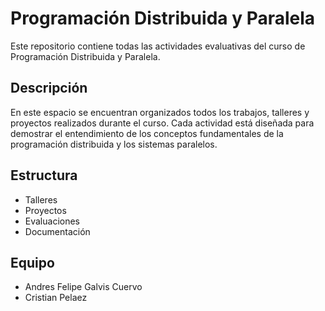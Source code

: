 # Programación Distribuida y Paralela
Este repositorio contiene todas las actividades evaluativas del curso de Programación Distribuida y Paralela.

## Descripción
 
En este espacio se encuentran organizados todos los trabajos, talleres y proyectos realizados durante el curso. 
Cada actividad está diseñada para demostrar el entendimiento de los conceptos fundamentales de la programación distribuida y 
los sistemas paralelos. 
## Estructura

- Talleres 
- Proyectos 
- Evaluaciones 
- Documentación
  
## Equipo

- Andres Felipe Galvis Cuervo
- Cristian Pelaez
